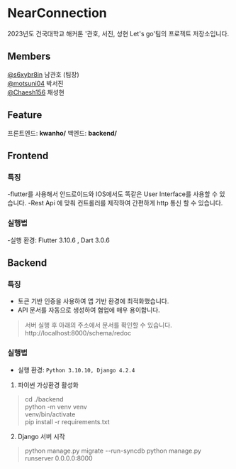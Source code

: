 # NearConnection
2023년도 건국대학교 해커톤
'관호, 서진, 성현 Let's go'팀의 프로젝트 저장소입니다.

## Members
[@s6xybr8in](https://github.com/s6xybr8in) 남관호 (팀장)  
[@motsuni04](https://github.com/motsuni04) 박서진  
[@Chaesh156](https://github.com/Chaesh156) 채성현

## Feature
프론트엔드: **kwanho/**
백엔드: **backend/**  

## Frontend

### 특징
-flutter를 사용해서 안드로이드와 IOS에서도 똑같은 User Interface를 사용할 수 있습니다.
-Rest Api 에 맞춰 컨트롤러를 제작하여 간편하게 http 통신 할 수 있습니다.
### 실행법
-실행 환경: Flutter 3.10.6 , Dart 3.0.6

## Backend
### 특징
- 토큰 기반 인증을 사용하여 앱 기반 환경에 최적화했습니다.
- API 문서를 자동으로 생성하여 협업에 매우 용이합니다.
> 서버 실행 후 아래의 주소에서 문서를 확인할 수 있습니다.
> http://localhost:8000/schema/redoc
### 실행법
- 실행 환경: `Python 3.10.10, Django 4.2.4`

1. 파이썬 가상환경 활성화  
> cd ./backend  
> python -m venv venv  
> venv/bin/activate  
> pip install -r requirements.txt
2. Django 서버 시작
> python manage.py migrate --run-syncdb
> python manage.py runserver 0.0.0.0:8000
